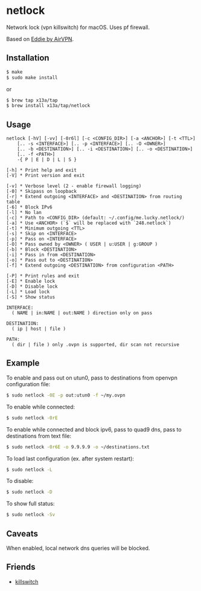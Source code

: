# netlock

Network lock (vpn killswitch) for macOS. Uses pf firewall.

Based on [Eddie by AirVPN](https://github.com/AirVPN/Eddie).

## Installation
```sh
$ make
$ sudo make install
```
or
```sh
$ brew tap x13a/tap
$ brew install x13a/tap/netlock
```

## Usage
```text
netlock [-hV] [-vv] [-0r6l] [-c <CONFIG_DIR>] [-a <ANCHOR>] [-t <TTL>]
	[.. -s <INTERFACE>] [.. -p <INTERFACE>] [.. -O <OWNER>]
	[.. -b <DESTINATION>] [.. -i <DESTINATION>] [.. -o <DESTINATION>]
	[.. -f <PATH>]
	-{ P | E | D | L | S }

[-h] * Print help and exit
[-V] * Print version and exit

[-v] * Verbose level (2 - enable firewall logging)
[-0] * Skipass on loopback
[-r] * Extend outgoing <INTERFACE> and <DESTINATION> from routing table
[-6] * Block IPv6
[-l] * No lan
[-c] * Path to <CONFIG_DIR> (default: ~/.config/me.lucky.netlock/)
[-a] * Use <ANCHOR> (`$` will be replaced with `248.netlock`)
[-t] * Minimum outgoing <TTL>
[-s] * Skip on <INTERFACE>
[-p] * Pass on <INTERFACE>
[-O] * Pass owned by <OWNER> ( USER | u:USER | g:GROUP )
[-b] * Block <DESTINATION>
[-i] * Pass in from <DESTINATION>
[-o] * Pass out to <DESTINATION>
[-f] * Extend outgoing <DESTINATION> from configuration <PATH>

[-P] * Print rules and exit
[-E] * Enable lock
[-D] * Disable lock
[-L] * Load lock
[-S] * Show status

INTERFACE:
  ( NAME | in:NAME | out:NAME ) direction only on pass

DESTINATION:
  ( ip | host | file )

PATH:
  ( dir | file ) only .ovpn is supported, dir scan not recursive
```

## Example

To enable and pass out on utun0, pass to destinations from openvpn 
configuration file:
```sh
$ sudo netlock -0E -p out:utun0 -f ~/my.ovpn
```

To enable while connected:
```sh
$ sudo netlock -0rE
```

To enable while connected and block ipv6, pass to quad9 dns, pass to 
destinations from text file:
```sh
$ sudo netlock -0r6E -o 9.9.9.9 -o ~/destinations.txt
```

To load last configuration (ex. after system restart):
```sh
$ sudo netlock -L
```

To disable:
```sh
$ sudo netlock -D
```

To show full status:
```sh
$ sudo netlock -Sv
```

## Caveats

When enabled, local network dns queries will be blocked.

## Friends
- [killswitch](https://github.com/vpn-kill-switch/killswitch)
